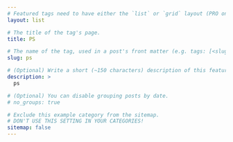 ```yaml
---
# Featured tags need to have either the `list` or `grid` layout (PRO only).
layout: list

# The title of the tag's page.
title: PS

# The name of the tag, used in a post's front matter (e.g. tags: [<slug>]).
slug: ps

# (Optional) Write a short (~150 characters) description of this featured tag.
description: >
  ps

# (Optional) You can disable grouping posts by date.
# no_groups: true

# Exclude this example category from the sitemap.
# DON'T USE THIS SETTING IN YOUR CATEGORIES!
sitemap: false
---
```

